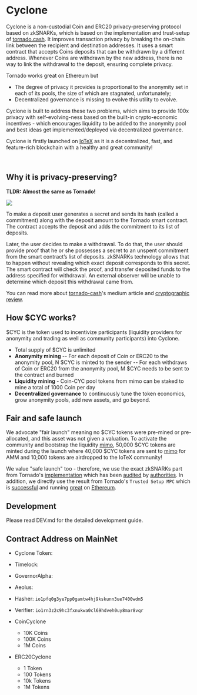 # Cyclone

Cyclone is a non-custodial Coin and ERC20 privacy-preserving protocol based on zkSNARKs, which is based on the implementation and trust-setup of [tornado.cash](https://tornado.cash/). It improves transaction privacy by breaking the on-chain link between the recipient and destination addresses. It uses a smart contract that accepts Coins deposits that can be withdrawn by a different address. Whenever Coins are withdrawn by the new address, there is no way to link the withdrawal to the deposit, ensuring complete privacy.

Tornado works great on Ethereum but
- The degree of privacy it provides is proportional to the anonymity set in each of its pools, the size of which are stagnated, unfortunately;
- Decentralized governance is missing to evolve this utility to evolve.

Cyclone is built to address these two problems, which aims to provide 100x privacy with self-evolving-ness based on the built-in crypto-economic incentives - which encourages liquidity to be added to the anonymity pool and best ideas get implemented/deployed via decentralized governance.

Cyclone is firstly launched on [IoTeX](https://iotex.io) as it is a decentralized, fast, and feature-rich blockchain with a healthy and great community!

&nbsp;

## Why it is privacy-preserving?

**TLDR: Almost the same as Tornado!**

![](https://github.com/tornadocash/tornado-core/raw/master/docs/diagram.png)

To make a deposit user generates a secret and sends its hash (called a commitment) along with the deposit amount to the Tornado smart contract. The contract accepts the deposit and adds the commitment to its list of deposits.

Later, the user decides to make a withdrawal. To do that, the user should provide proof that he or she possesses a secret to an unspent commitment from the smart contract’s list of deposits. zkSNARKs technology allows that to happen without revealing which exact deposit corresponds to this secret. The smart contract will check the proof, and transfer deposited funds to the address specified for withdrawal. An external observer will be unable to determine which deposit this withdrawal came from.

You can read more about [tornado-cash](https://tornado.cash/)'s medium article and [cryptographic review](https://tornado.cash/Tornado_cryptographic_review.pdf).


## How $CYC works?
$CYC is the token used to incentivize participants (liquidity providers for anonymity and trading as well as community participants) into Cyclone.
- Total supply of $CYC is unlimited
- **Anonymity mining**
-- For each deposit of Coin or ERC20 to the anonymity pool, N $CYC is minted to the sender
-- For each withdraws of Coin or ERC20 from the anonymity pool, M $CYC needs to be sent to the contract and burned
- **Liquidity mining** - Coin-CYC pool tokens from mimo can be staked to mine a total of 1000 Coin per day
- **Decentralized governance** to continuously tune the token economics, grow anonymity pools, add new assets, and go beyond.

## Fair and safe launch
We advocate "fair launch" meaning no $CYC tokens were pre-mined or pre-allocated, and this asset was not given a valuation. To activate the community and bootstrap the liquidity [mimo](https://mimo.finance), 50,000 $CYC tokens are minted during the launch where 40,000 $CYC tokens are sent to [mimo](https://mimo.finance) for AMM and 10,000 tokens are airdropped to the IoTeX community!

We value "safe launch" too - therefore, we use the exact zkSNARKs part from Tornado's [implementation](https://github.com/tornadocash/tornado-core/releases/tag/v2.1) which has been [audited](https://tornado.cash/Tornado_circuit_audit.pdf) by [authorities](https://tornado.cash/Tornado_solidity_audit.pdf). In addition, we directly use the result from Tornado's `Trusted Setup MPC` which is [successful](https://ceremony.tornado.cash/) and running [great](https://medium.com/@tornado.cash/the-biggest-trusted-setup-ceremony-in-the-world-3c6ab9c8fffa#43d9) on [Ethereum](https://medium.com/@tornado.cash/tornado-cash-trusted-setup-ceremony-b846e1e00be1).

## Development

Please read DEV.md for the detailed development guide. 

## Contract Address on MainNet

- Cyclone Token: 

- Timelock:

- GovernorAlpha:

- Aeolus: 

- Hasher: ```io1pfq0g3ye7pp0gamtw4hj9kskunn3ue7400wdm5```

- Verifier: ```io1rn3z2c9hc3fxnukwa0cl69hdveh0uy8mar8vqr```

- CoinCyclone
  - 10K Coins
  - 100K Coins
  - 1M Coins

- ERC20Cyclone
  - 1 Token
  - 100 Tokens
  - 10k Tokens
  - 1M Tokens
